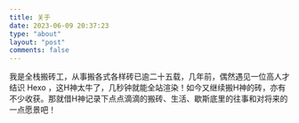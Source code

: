 ```yaml
---
title: 关于
date: 2023-06-09 20:37:23
type: "about"
layout: "post"
comments: false
---
```


我是全栈搬砖工，从事搬各式各样砖已逾二十五载，几年前，偶然遇见一位高人才结识 Hexo ，这H神太牛了，几秒钟就能全站渲染！如今又继续搬H神的砖，亦有不少收获。那就借H神记录下点点滴滴的搬砖、生活、歇斯底里的往事和对将来的一点愿景吧！
